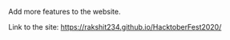 Add more features to the website.

Link to the site: https://rakshit234.github.io/HacktoberFest2020/
